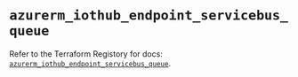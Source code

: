 # `azurerm_iothub_endpoint_servicebus_queue`

Refer to the Terraform Registory for docs: [`azurerm_iothub_endpoint_servicebus_queue`](https://www.terraform.io/docs/providers/azurerm/r/iothub_endpoint_servicebus_queue).
